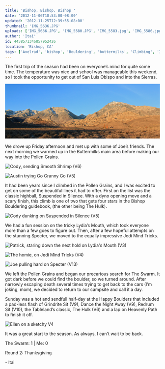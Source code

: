 ```yaml
---
title: 'Bishop, Bishop, Bishop '
date: '2012-11-06T18:53:00-08:00'
updated: '2012-11-25T12:39:55-08:00'
thumbnail: 'IMG_5636.JPG'
uploads: ['IMG_5636.JPG', 'IMG_5580.JPG', 'IMG_5583.jpg', 'IMG_5586.jpg', 'IMG_5603.JPG', 'IMG_5619.jpg', 'IMG_5609.JPG', 'IMG_5648.jpg']
author: 'Itai'
id: 4458571346857952426
location: 'Bishop, CA'
tags: ['Axelrad', 'bishop', 'Bouldering', 'buttermilks', 'Climbing', 'Itai']
---
```


The first trip of the season had been on everyone’s mind for quite some time. The temperature was nice and school was manageable this weekend, so I took the opportunity to get out of San Luis Obispo and into the Sierras.

![](uploads/IMG_5636.JPG)

We drove up Friday afternoon and met up with some of Joe’s friends. The next morning we warmed up in the Buttermilks main area before making our way into the Pollen Grains.

![Cody, sending Smooth Shrimp (V6)](uploads/IMG_5580.JPG)

![Austin trying Go Granny Go (V5)](uploads/IMG_5583.jpg)

It had been years since I climbed in the Pollen Grains, and I was excited to get on some of the beautiful lines it had to offer. First on the list was the classic highball, Suspended in Silence. With a dyno opening move and a scary finish, this climb is one of two that gets four stars in the Bishop Bouldering guidebook, (the other being The Hulk).

![Cody dunking on Suspended in Silence (V5)](uploads/IMG_5586.jpg)

We had a fun session on the tricky Lydia’s Mouth, which took everyone more than a few goes to figure out. Then, after a few hopeful attempts on the stunning Specter, we moved to the equally impressive Jedi Mind Tricks.

![Patrick, staring down the next hold on Lydia's Mouth (V3)](uploads/IMG_5603.JPG)

![The homie, on Jedi Mind Tricks (V4)](uploads/IMG_5619.jpg)

![Joe pulling hard on Specter (V13)](uploads/IMG_5609.JPG)

We left the Pollen Grains and began our precarious search for The Swarm. It got dark before we could find the boulder, so we turned around. After narrowly escaping death several times trying to get back to the cars (I’m joking, mom), we decided to return to our campsite and call it a day.

Sunday was a hot and sendfull half-day at the Happy Boulders that included a pad-less flash of Grindrite Sit (V9), Dance the Night Away (V9), Redrum Sit (V10), the Tableland’s classic, The Hulk (V6) and a lap on Heavenly Path to finish it off.

![Ellen on a sketchy V4](uploads/IMG_5648.jpg)

It was a great start to the season. As always, I can't wait to be back.

The Swarm: 1 | Me: 0

Round 2: Thanksgiving

\- Itai

